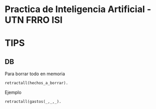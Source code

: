 # Practica de Inteligencia Artificial - UTN FRRO ISI

# TIPS
## DB

Para borrar todo en memoria

```
retractall(hechos_a_borrar).
```

Ejemplo
```
retractall(gastos(_,_,_).
```